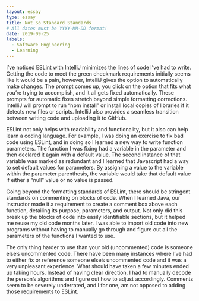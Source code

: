 ```yaml
---
layout: essay
type: essay
title: Not So Standard Standards
# All dates must be YYYY-MM-DD format!
date: 2019-09-25
labels:
  - Software Engineering
  - Learning
---
```


I’ve noticed ESLint with IntelliJ minimizes the lines of code I’ve had to write. Getting the code to meet the green checkmark requirements initially seems like it would be a pain, however, IntelliJ gives the option to automatically make changes. The prompt comes up, you click on the option that fits what you’re trying to accomplish, and it all gets fixed automatically. These prompts for automatic fixes stretch beyond simple formatting corrections. IntelliJ will prompt to run “npm install” or install local copies of libraries if it detects new files or scripts. IntelliJ also provides a seamless transition between writing code and uploading it to GitHub. 

ESLint not only helps with readability and functionality, but it also can help learn a coding language. For example, I was doing an exercise to fix bad code using ESLint, and in doing so I learned a new way to write function parameters. The function I was fixing had a variable in the parameter and then declared it again with a default value. The second instance of that variable was marked as redundant and I learned that Javascript had a way to set default values for parameters. By assigning a value to the variable within the parameter parenthesis, the variable would take that default value if either a “null” value or no value is passed. 

Going beyond the formatting standards of ESLint, there should be stringent standards on commenting on blocks of code. When I learned Java, our instructor made it a requirement to create a comment box above each function, detailing its purpose, parameters, and output. Not only did this break up the blocks of code into easily identifiable sections, but it helped me reuse my old code months later. I was able to import old code into new programs without having to manually go through and figure out all the parameters of the functions I wanted to use. 

The only thing harder to use than your old (uncommented) code is someone else’s uncommented code. There have been many instances where I’ve had to either fix or reference someone else’s uncommented code and it was a very unpleasant experience. What should have taken a few minutes ended up taking hours. Instead of having clear direction, I had to manually decode the person’s algorithms and figure out how to adjust accordingly. Comments seem to be severely underrated, and I for one, am not opposed to adding those requirements to ESLint. 
